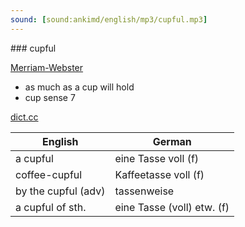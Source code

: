 ```yaml
---
sound: [sound:ankimd/english/mp3/cupful.mp3]
---
```


\### cupful

[Merriam-Webster](https://www.merriam-webster.com/dictionary/cupful)

- as much as a cup will hold
- cup sense 7

[dict.cc](https://www.dict.cc/cupful)

| English        | German       |
| -------------- | ------------ |
| a cupful | eine Tasse voll (f) |
| coffee-cupful | Kaffeetasse voll (f) |
| by the cupful (adv) | tassenweise |
| a cupful of sth. | eine Tasse (voll) etw. (f) |
